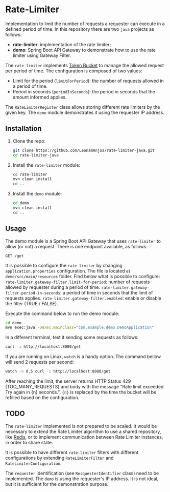# Rate-Limiter

Implementation to limit the number of requests a requester can execute in a defined period of time. In this repository there are two `java` projects as follows:
- **rate-limiter**: implementation of the rate limiter;
- **demo**: Spring Boot API Gateway to demonstrate how to use the rate limiter using Gateway Filter.

The `rate-limiter` implements [Token Bucket](https://pt.wikipedia.org/wiki/Token_bucket) to manage the allowed request per period of time. The configuration is composed of two values:
- Limit for the period (`limitForPeriod`): the number of requests allowed in a period of time.
- Period in seconds (`periodInSeconds`): the period in seconds that the amount informed applies.

The `RateLimiterRegister` class allows storing different rate limiters by the given key. The `demo` module demonstrates it using the requester IP address.

## Installation

1. Clone the repo:
   ```sh
   git clone https://github.com/LeonamAnjos/rate-limiter-java.git
   cd rate-limiter-java
   ```
2. Install the `rate-limiter` module:
   ```sh
   cd rate-limiter
   mvn clean install
   cd ..
   ```
3. Install the `demo` module:
   ```sh
   cd demo
   mvn clean install
   cd ..
   ```

## Usage

The demo module is a Spring Boot API Gateway that uses `rate-limiter` to allow (or not) a request. There is one endpoint available, as follows:

```
GET /get
```

It is possible to configure the `rate-limiter` by changing `application.properties` configuration. The file is located at `demo/src/main/resources` folder. Find below what is possible to configure:
`rate-limiter.gateway-filter.limit-for-period`: number of requests allowed by requester during a period of time.
`rate-limiter.gateway-filter.period-in-seconds`: a period of time in seconds that the limit of requests applies.
`rate-limiter.gateway-filter.enabled`: enable or disable the filter (TRUE / FALSE).

Execute the command below to run the demo module:
   ```sh
   cd demo
   mvn exec:java -Dexec.mainClass="com.example.demo.DemoApplication"
   ```

In a different terminal, test it sending some requests as follows:
   ```sh
   curl -i http://localhost:8080/get
   ```

If you are running on Linux, `watch` is a handy option. The command bellow will send 2 requests per second:
   ```sh
   watch -n 0.5 curl -i http://localhost:8080/get
   ```

After reaching the limit, the server returns HTTP Status 429 (TOO_MANY_REQUESTS) and body with the message "Rate limit exceeded. Try again in {n} seconds.". `{n}` is replaced by the time the bucket will be refilled based on the configuration.

## TODO

The `rate-limiter` implemented is not prepared to be scaled. It would be necessary to extend the Rate Limiter algorithm to use a shared repository, like [Redis](https://redis.io/), or to implement communication between Rate Limiter instances, in order to share state.

It is possible to have different `rate-limiter` filters with different configurations by extending `RateLimiterFilter` and `RateLimiterConfiguration`.

The `requester` identification (see `ResquesterIdentifier` class) need to be implemented. The `demo` is using the requester's IP address. It is not ideal, but it is sufficient for the demonstration purpose.
